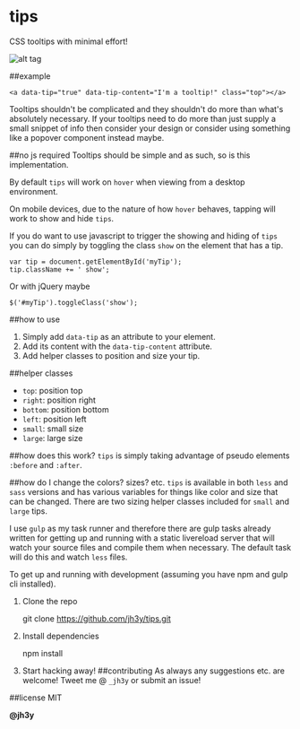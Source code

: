 tips
===
CSS tooltips with minimal effort!

![alt tag](https://raw.github.com/jh3y/screenshots/master/tips/tips.gif)

##example

    <a data-tip="true" data-tip-content="I'm a tooltip!" class="top"></a>

Tooltips shouldn't be complicated and they shouldn't do more than what's absolutely necessary. If your tooltips need to do more than just supply a small snippet of info then consider your design or consider using something like a popover component instead maybe.

##no js required
Tooltips should be simple and as such, so is this implementation.

By default `tips` will work on `hover` when viewing from a desktop environment.

On mobile devices, due to the nature of how `hover` behaves, tapping will work to show and hide `tips`.

If you do want to use javascript to trigger the showing and hiding of `tips` you can do simply by toggling the class `show` on the element that has a tip.

    var tip = document.getElementById('myTip');
    tip.className += ' show';

Or with jQuery maybe

    $('#myTip').toggleClass('show');

##how to use
1. Simply add `data-tip` as an attribute to your element.
2. Add its content with the `data-tip-content` attribute.
3. Add helper classes to position and size your tip.

##helper classes
* `top`: position top
* `right`: position right
* `bottom`: position bottom
* `left`: position left
* `small`: small size
* `large`: large size

##how does this work?
`tips` is simply taking advantage of pseudo elements `:before` and `:after`.

##how do I change the colors? sizes? etc.
`tips` is available in both `less` and `sass` versions and has various variables for things like color and size that can be changed. There are two sizing helper classes included for `small` and `large` tips.

I use `gulp` as my task runner and therefore there are gulp tasks already written for getting up and running with a static livereload server that will watch your source files and compile them when necessary. The default task will do this and watch `less` files.

To get up and running with development (assuming you have npm and gulp cli installed).
1. Clone the repo


      git clone https://github.com/jh3y/tips.git
2. Install dependencies


      npm install
3. Start hacking away!
##contributing
As always any suggestions etc. are welcome!
Tweet me @ `_jh3y` or submit an issue!

##license
MIT

__@jh3y__
